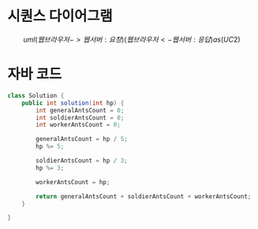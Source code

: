 # 시퀀스 다이어그램
$$uml
(웹브라우저 -> 웹서버 : 요청)
(웹브라우저 <- 웹서버 : 응답) as (UC2)
$$

# 자바 코드
```java
class Solution {
    public int solution(int hp) {
        int generalAntsCount = 0;
        int soldierAntsCount = 0;
        int workerAntsCount = 0;

        generalAntsCount = hp / 5;
        hp %= 5;

        soldierAntsCount = hp / 3;
        hp %= 3;

        workerAntsCount = hp;

        return generalAntsCount + soldierAntsCount + workerAntsCount;
    }

} 
```